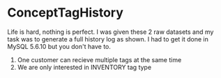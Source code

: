 # ConceptTagHistory
Life is hard, nothing is perfect. I was given these 2 raw datasets and my task was to generate a full history log as shown. I had to get it done in MySQL 5.6.10 but you don't have to. 
1. One customer can recieve multiple tags at the same time
2. We are only interested in INVENTORY tag type
